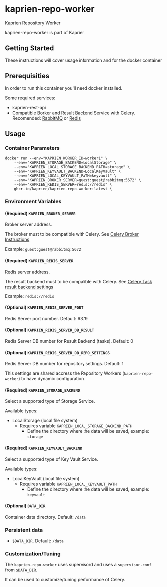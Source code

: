 # kaprien-repo-worker

Kaprien Repository Worker

kaprien-repo-worker is part of Kaprien

## Getting Started

These instructions will cover usage information and for the docker container

## Prerequisities


In order to run this container you'll need docker installed.

Some required services:

* kaprien-rest-api
* Compatible Borker and Result Backend Service with
  [Celery](https://docs.celeryq.dev/en/stable/getting-started/backends-and-brokers/index.html).
  Recomended: [RabbitMQ](https://www.rabbitmq.com) or [Redis](https://redis.com)

## Usage

### Container Parameters

```shell
docker run --env="KAPRIEN_WORKER_ID=worker1" \
    --env="KAPRIEN_STORAGE_BACKEND=LocalStorage" \
    --env="KAPRIEN_LOCAL_STORAGE_BACKEND_PATH=storage" \
    --env="KAPRIEN_KEYVAULT_BACKEND=LocalKeyVault" \
    --env="KAPRIEN_LOCAL_KEYVAULT_PATH=keyvault" \
    --env="KAPRIEN_BROKER_SERVER=guest:guest@rabbitmq:5672" \
    --env="KAPRIEN_REDIS_SERVER=redis://redis" \
    ghcr.io/kaprien/kaprien-repo-worker:latest \
```


### Environment Variables

#### (Required) `KAPRIEN_BROKER_SERVER`

Broker server address.

The broker must to be compatible with Celery.
See [Celery Broker Instructions](https://docs.celeryq.dev/en/stable/getting-started/backends-and-brokers/index.html#broker-instructions)

Example: `guest:guest@rabbitmq:5672`

#### (Required) `KAPRIEN_REDIS_SERVER`

Redis server address.

The result backend must to be compatible with Celery. See
[Celery Task result backend settings](https://docs.celeryq.dev/en/stable/userguide/configuration.html#task-result-backend-settings)

Example: `redis://redis`

#### (Optional) `KAPRIEN_REDIS_SERVER_PORT`

Redis Server port number. Default: 6379

#### (Optional) `KAPRIEN_REDIS_SERVER_DB_RESULT`

Redis Server DB number for Result Backend (tasks). Default: 0

#### (Optional) `KAPRIEN_REDIS_SERVER_DB_REPO_SETTINGS`

Redis Server DB number for repository settings. Default: 1

This settings are shared accress the Repository Workers
(``kaprien-repo-worker``) to have dynamic configuration.

#### (Required) `KAPRIEN_STORAGE_BACKEND`

Select a supported type of Storage Service.

Available types:

* LocalStorage (local file system)
    - Requires variable ``KAPRIEN_LOCAL_STORAGE_BACKEND_PATH``
      - Define the directory where the data will be saved, example: `storage`

#### (Required) `KAPRIEN_KEYVAULT_BACKEND`

Select a supported type of Key Vault Service.

Available types:

* LocalKeyVault (local file system)
  - Requires variable ``KAPRIEN_LOCAL_KEYVAULT_PATH``
    - Define the directory where the data will be saved, example: `keyvault`


#### (Optional) `DATA_DIR`

Container data directory. Default: `/data`

### Persistent data

* `$DATA_DIR`. Default: `/data`

### Customization/Tuning

The `kaprien-repo-worker` uses supervisord and uses a `supervisor.conf`
from `$DATA_DIR`.

It can be used to customize/tuning performance of Celery.
